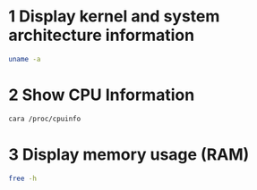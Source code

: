 # 1 Display kernel and system architecture information
```bash
uname -a
```

# 2 Show CPU Information
```bash
cara /proc/cpuinfo
```

# 3 Display memory usage (RAM)
```bash
free -h
```

